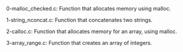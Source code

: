 0-malloc_checked.c: Function that allocates memory using malloc.

1-string_nconcat.c: Function that concatenates two strings.

2-calloc.c: Function that allocates memory for an array, using malloc.

3-array_range.c: Function that creates an array of integers.
